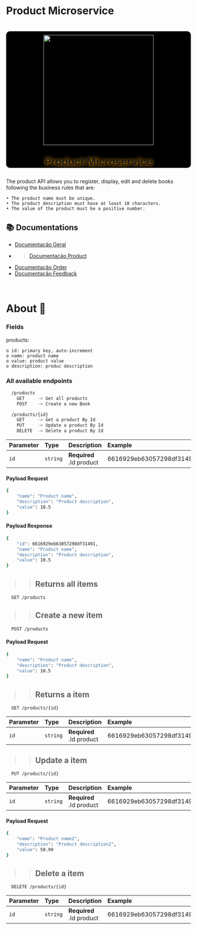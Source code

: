 # Product Microservice

<h1 align="center" style="text-align: center; background-color: #000; border-radius: 10px">  
    <img src = "https://github.com/ThiagoMdO/SpringBoot_Challenge_Book_Store/assets/128644651/ac4e6bb3-c070-4f6f-ac3d-52a6a65b4895" style="margin-top: 10px; height: 300px; width: 300px ">
    <p style="text-shadow : 1px 1px 10px orange">Product Microservice</p>
</h1>


The product API allows you to register, display, edit and delete books following the business rules that are:

    • The product name must be unique.
    • The product description must have at least 10 characters.
    • The value of the product must be a positive number.


## 📚 Documentations

- [Documentação Geral](https://github.com/ThiagoMdO/SpringBoot_Challenge_Book_Store)
- >[Documentação Product](https://github.com/ThiagoMdO/SpringBoot_Challenge_Book_Store/tree/main/ms-products)
- [Documentação Order](https://github.com/ThiagoMdO/SpringBoot_Challenge_Book_Store/tree/main/ms-orders)
- [Documentação Feedback](https://github.com/ThiagoMdO/SpringBoot_Challenge_Book_Store/tree/main/ms-feedback)


<br/>

<h1>About 📗</h1>

### Fields
products:

    o id: primary key, auto-increment
    o name: product name
    o value: product value
    o description: produc description

### All available endpoints

```bash
  /products
    GET     -> Get all products
    POST    -> Create a new Book

  /products/{id}
    GET     -> Get a product By Id
    PUT     -> Update a product By Id
    DELETE  -> Delete a product By Id 
```
| Parameter   | Type       | Description                           | Example |
| :---------- | :--------- | :---------------------------------- | :------------|
| `id` | `string` | **Required** .Id product | 6616929eb63057298df31491

#### Payload Request
```bash
{
    "name": "Product name",
    "description": "Product description",
    "value": 10.5
}
```

#### Payload Response
```bash
{
    "id": 6616929eb63057298df31491,
    "name": "Product name",
    "description": "Product description",
    "value": 10.5
}
```

>>## Returns all items

```http
  GET /products
```

>>## Create a new item

```http
  POST /products
```

#### Payload Request

```bash
{
    "name": "Product name",
    "description": "Product description",
    "value": 10.5
}
```

>>## Returns a item

```http
  GET /products/{id}
```
| Parameter   | Type       | Description                           | Example |
| :---------- | :--------- | :---------------------------------- | :------------|
| `id` | `string` | **Required** .Id product | 6616929eb63057298df31491


>>## Update a item

```http
  PUT /products/{id}
```
| Parameter   | Type       | Description                           | Example |
| :---------- | :--------- | :---------------------------------- | :------------|
| `id` | `string` | **Required** .Id product | 6616929eb63057298df31491

#### Payload Request
```bash
{
    "name": "Product name2",
    "description": "Product description2",
    "value": 50.99
}
```

>>## Delete a item

```http
  DELETE /products/{id}
```
| Parameter   | Type       | Description                           | Example |
| :---------- | :--------- | :---------------------------------- | :------------|
| `id` | `string` | **Required** .Id product | 6616929eb63057298df31491
